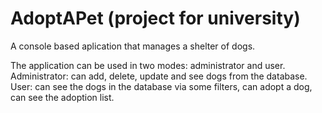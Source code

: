 # AdoptAPet (project for university)

A console based aplication that manages a shelter of dogs.

The application can be used in two modes: administrator and user.
Administrator: can add, delete, update and see dogs from the database.
User: can see the dogs in the database via some filters, can adopt a dog, can see the adoption list.

